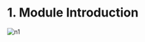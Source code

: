# 1. Module Introduction

![n1](https://user-images.githubusercontent.com/50626798/233259534-0504131d-6de6-4ab0-8da4-19bf5d69d60a.png)
